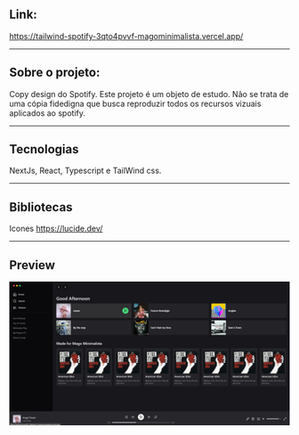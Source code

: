 ## Link:
https://tailwind-spotify-3qto4pvvf-magominimalista.vercel.app/

---

## Sobre o projeto:
Copy design do Spotify. Este projeto é um objeto de estudo. Não se trata de uma cópia fidedigna que busca reproduzir todos os recursos vizuais aplicados ao spotify. 

---

## Tecnologias
NextJs, React, Typescript e TailWind css.

---

## Bibliotecas
Icones
https://lucide.dev/

---

## Preview
![Preview do projeto](/public/preview.jpg)


